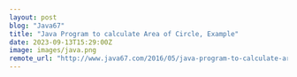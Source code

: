 ```yaml
---
layout: post
blog: "Java67"
title: "Java Program to calculate Area of Circle, Example"
date: 2023-09-13T15:29:00Z
image: images/java.png
remote_url: "http://www.java67.com/2016/05/java-program-to-calculate-area-of-circle.html"
---
```

